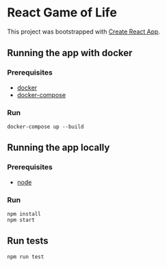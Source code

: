 # React Game of Life
 

This project was bootstrapped with [Create React App](https://github.com/facebook/create-react-app).

## Running the app with docker

### Prerequisites
* [docker](https://docs.docker.com/get-docker/)
* [docker-compose](https://docs.docker.com/compose/install/)


### Run

```
docker-compose up --build
```

## Running the app locally

### Prerequisites
* [node](https://nodejs.org/en/)

### Run

```
npm install
npm start
```

## Run tests
```
npm run test
```

